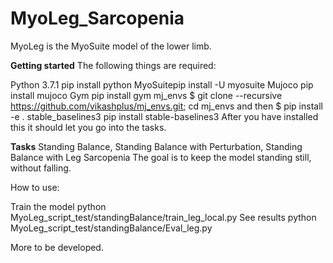 # MyoLeg_Sarcopenia
MyoLeg is the MyoSuite model of the lower limb.

**Getting started**
The following things are required:

Python 3.7.1 pip install python
MyoSuitepip install -U myosuite
Mujoco pip install mujoco
Gym pip install gym
mj_envs $ git clone --recursive https://github.com/vikashplus/mj_envs.git; cd mj_envs and then $ pip install -e .
stable_baselines3 pip install stable-baselines3 
After you have installed this it should let you go into the tasks.

**Tasks**
Standing Balance, Standing Balance with Perturbation, Standing Balance with Leg Sarcopenia
The goal is to keep the model standing still, without falling.

How to use:

Train the model python MyoLeg_script_test/standingBalance/train_leg_local.py 
See results python MyoLeg_script_test/standingBalance/Eval_leg.py 

More to be developed.
